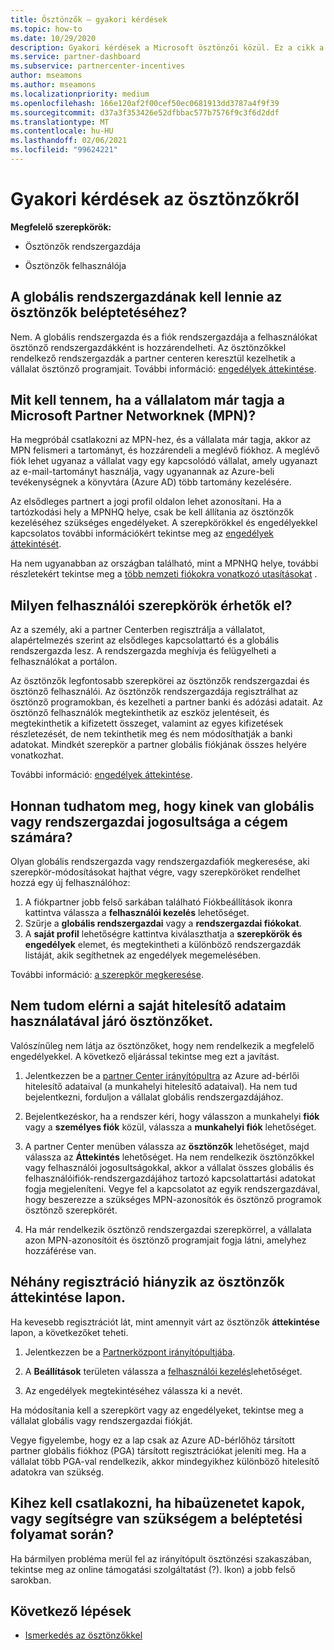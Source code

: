 ```yaml
---
title: Ösztönzők – gyakori kérdések
ms.topic: how-to
ms.date: 10/29/2020
description: Gyakori kérdések a Microsoft ösztönzői közül. Ez a cikk a felhasználói szerepkörökkel, a regisztrálással, illetve a hibaüzenetek elvégzésével kapcsolatos kérdéseket tartalmaz.
ms.service: partner-dashboard
ms.subservice: partnercenter-incentives
author: mseamons
ms.author: mseamons
ms.localizationpriority: medium
ms.openlocfilehash: 166e120af2f00cef50ec0681913dd3787a4f9f39
ms.sourcegitcommit: d37a3f353426e52dfbbac577b7576f9c3f6d2ddf
ms.translationtype: MT
ms.contentlocale: hu-HU
ms.lasthandoff: 02/06/2021
ms.locfileid: "99624221"
---
```

# <a name="frequently-asked-questions-on-incentives"></a>Gyakori kérdések az ösztönzőkről

**Megfelelő szerepkörök:**

- Ösztönzők rendszergazdája

- Ösztönzők felhasználója

## <a name="do-i-need-to-be-the-global-admin-to-enroll-in-incentives"></a>A globális rendszergazdának kell lennie az ösztönzők beléptetéséhez?

Nem. A globális rendszergazda és a fiók rendszergazdája a felhasználókat ösztönző rendszergazdákként is hozzárendelheti. Az ösztönzőkkel rendelkező rendszergazdák a partner centeren keresztül kezelhetik a vállalat ösztönző programjait. További információ: [engedélyek áttekintése](permissions-overview.md).

## <a name="what-do-i-need-to-do-if-i-find-my-company-is-already-a-member-of-the-microsoft-partner-network-mpn"></a>Mit kell tennem, ha a vállalatom már tagja a Microsoft Partner Networknek (MPN)?

Ha megpróbál csatlakozni az MPN-hez, és a vállalata már tagja, akkor az MPN felismeri a tartományt, és hozzárendeli a meglévő fiókhoz. A meglévő fiók lehet ugyanaz a vállalat vagy egy kapcsolódó vállalat, amely ugyanazt az e-mail-tartományt használja, vagy ugyanannak az Azure-beli tevékenységnek a könyvtára (Azure AD) több tartomány kezelésére.

Az elsődleges partnert a jogi profil oldalon lehet azonosítani. Ha a tartózkodási hely a MPNHQ helye, csak be kell állítania az ösztönzők kezeléséhez szükséges engedélyeket. A szerepkörökkel és engedélyekkel kapcsolatos további információkért tekintse meg az [engedélyek áttekintését](permissions-overview.md).

Ha nem ugyanabban az országban található, mint a MPNHQ helye, további részletekért tekintse meg a [több nemzeti fiókokra vonatkozó utasításokat](https://support.microsoft.com/help/4515619/special-considerations-for-multi-national-partners-joining-the-microso) .

## <a name="what-user-roles-are-available"></a>Milyen felhasználói szerepkörök érhetők el?

Az a személy, aki a partner Centerben regisztrálja a vállalatot, alapértelmezés szerint az elsődleges kapcsolattartó és a globális rendszergazda lesz. A rendszergazda meghívja és felügyelheti a felhasználókat a portálon.

Az ösztönzők legfontosabb szerepkörei az ösztönzők rendszergazdai és ösztönző felhasználói. Az ösztönzők rendszergazdája regisztrálhat az ösztönző programokban, és kezelheti a partner banki és adózási adatait. Az ösztönző felhasználók megtekinthetik az eszköz jelentéseit, és megtekinthetik a kifizetett összeget, valamint az egyes kifizetések részletezését, de nem tekinthetik meg és nem módosíthatják a banki adatokat. Mindkét szerepkör a partner globális fiókjának összes helyére vonatkozhat.

További információ: [engedélyek áttekintése](permissions-overview.md).

## <a name="how-can-i-find-out-who-has-global-or-account-admin-rights-for-my-company"></a>Honnan tudhatom meg, hogy kinek van globális vagy rendszergazdai jogosultsága a cégem számára?

Olyan globális rendszergazda vagy rendszergazdafiók megkeresése, aki szerepkör-módosításokat hajthat végre, vagy szerepköröket rendelhet hozzá egy új felhasználóhoz:

1. A fiókpartner jobb felső sarkában található Fiókbeállítások ikonra kattintva válassza a **felhasználói kezelés** lehetőséget.
2. Szűrje a **globális rendszergazdai** vagy a **rendszergazdai fiókokat**.
3. A **saját profil** lehetőségre kattintva kiválaszthatja a **szerepkörök és engedélyek** elemet, és megtekintheti a különböző rendszergazdák listáját, akik segíthetnek az engedélyek megemelésében.
 
További információ: [a szerepkör megkeresése](find-your-role.md).  

## <a name="i-cant-access-incentives-using-my-credentials"></a>Nem tudom elérni a saját hitelesítő adataim használatával járó ösztönzőket.

Valószínűleg nem látja az ösztönzőket, hogy nem rendelkezik a megfelelő engedélyekkel. A következő eljárással tekintse meg ezt a javítást.

1. Jelentkezzen be a [partner Center irányítópultra](https://partner.microsoft.com/dashboard/) az Azure ad-bérlői hitelesítő adataival (a munkahelyi hitelesítő adataival). Ha nem tud bejelentkezni, forduljon a vállalat globális rendszergazdájához.

2. Bejelentkezéskor, ha a rendszer kéri, hogy válasszon a munkahelyi **fiók** vagy a **személyes fiók** közül, válassza a **munkahelyi fiók** lehetőséget.

3. A partner Center menüben válassza az **ösztönzők** lehetőséget, majd válassza az **Áttekintés** lehetőséget. Ha nem rendelkezik ösztönzőkkel vagy felhasználói jogosultságokkal, akkor a vállalat összes globális és felhasználóifiók-rendszergazdájához tartozó kapcsolattartási adatokat fogja megjeleníteni. Vegye fel a kapcsolatot az egyik rendszergazdával, hogy beszerezze a szükséges MPN-azonosítók és ösztönző programok ösztönző szerepkörét.

4. Ha már rendelkezik ösztönző rendszergazdai szerepkörrel, a vállalata azon MPN-azonosítóit és ösztönző programjait fogja látni, amelyhez hozzáférése van.

## <a name="some-enrollments-are-missing-from-the-incentives-overview-page"></a>Néhány regisztráció hiányzik az ösztönzők áttekintése lapon.

Ha kevesebb regisztrációt lát, mint amennyit várt az ösztönzők **áttekintése** lapon, a következőket teheti.

1. Jelentkezzen be a [Partnerközpont irányítópultjába](https://partner.microsoft.com/dashboard/).

2. A **Beállítások** területen válassza a [felhasználói kezelés](https://partner.microsoft.com/pcv/users)lehetőséget.

3. Az engedélyek megtekintéséhez válassza ki a nevét.

Ha módosítania kell a szerepkört vagy az engedélyeket, tekintse meg a vállalat globális vagy rendszergazdai fiókját.

Vegye figyelembe, hogy ez a lap csak az Azure AD-bérlőhöz társított partner globális fiókhoz (PGA) társított regisztrációkat jeleníti meg. Ha a vállalat több PGA-val rendelkezik, akkor mindegyikhez különböző hitelesítő adatokra van szükség.

## <a name="who-should-i-contact-if-i-get-an-error-message-or-need-help-during-the-enrollment-process"></a>Kihez kell csatlakozni, ha hibaüzenetet kapok, vagy segítségre van szükségem a beléptetési folyamat során?

Ha bármilyen probléma merül fel az irányítópult ösztönzési szakaszában, tekintse meg az online támogatási szolgáltatást (?). Ikon) a jobb felső sarokban.

## <a name="next-steps"></a>Következő lépések

- [Ismerkedés az ösztönzőkkel](incentives-get-started-intro.md)
